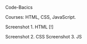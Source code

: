 Code-Bacics

Courses: HTML, CSS, JavaScript.

Screenshot 1. HTML
[!]

Screenshot 2. CSS
Screenshot 3. JS
